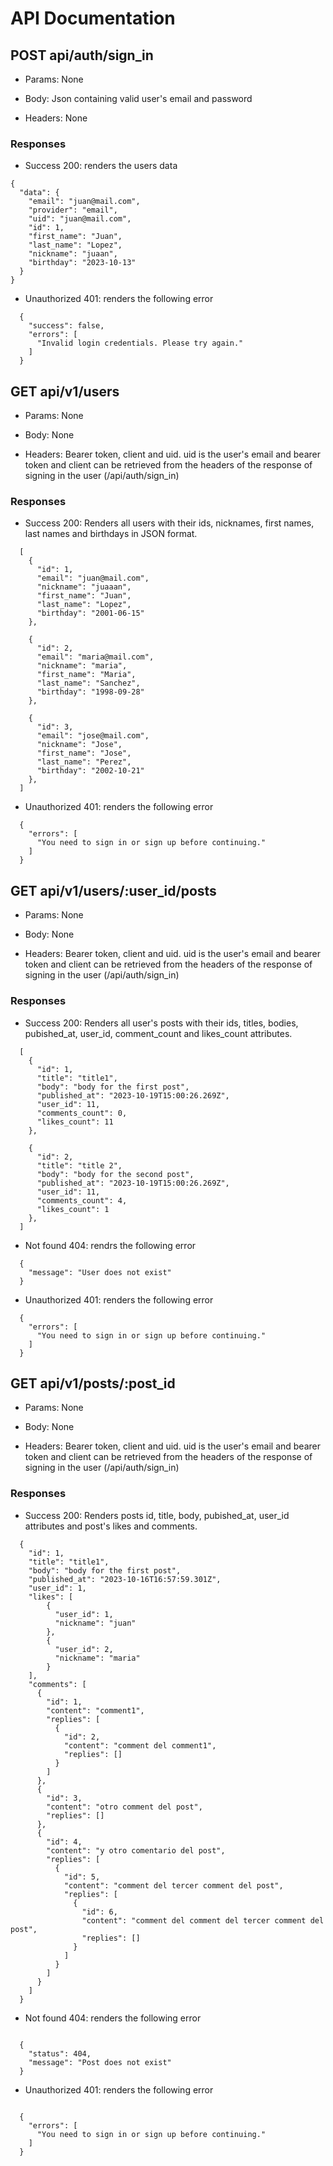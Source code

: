 # API Documentation

## POST api/auth/sign_in

- Params: None

- Body: Json containing valid user's email and password

- Headers: None

### Responses

- Success 200: renders the users data

```
{
  "data": {
    "email": "juan@mail.com",
    "provider": "email",
    "uid": "juan@mail.com",
    "id": 1,
    "first_name": "Juan",
    "last_name": "Lopez",
    "nickname": "juaan",
    "birthday": "2023-10-13"
  }
}
```

- Unauthorized 401: renders the following error

```
  {
    "success": false,
    "errors": [
      "Invalid login credentials. Please try again."
    ]
  }
```

## GET api/v1/users

- Params: None

- Body: None

- Headers: Bearer token, client and uid. uid is the user's email and bearer token and client can be retrieved from the headers of the response of signing in the user (/api/auth/sign_in)

### Responses

- Success 200: Renders all users with their ids, nicknames, first names, last names and birthdays in JSON format.

```
  [
    {
      "id": 1,
      "email": "juan@mail.com",
      "nickname": "juaaan",
      "first_name": "Juan",
      "last_name": "Lopez",
      "birthday": "2001-06-15"
    },

    {
      "id": 2,
      "email": "maria@mail.com",
      "nickname": "maria",
      "first_name": "Maria",
      "last_name": "Sanchez",
      "birthday": "1998-09-28"
    },

    {
      "id": 3,
      "email": "jose@mail.com",
      "nickname": "Jose",
      "first_name": "Jose",
      "last_name": "Perez",
      "birthday": "2002-10-21"
    },
  ]
```

- Unauthorized 401: renders the following error

```
  {
    "errors": [
      "You need to sign in or sign up before continuing."
    ]
  }
```

## GET api/v1/users/:user_id/posts

- Params: None

- Body: None

- Headers: Bearer token, client and uid. uid is the user's email and bearer token and client can be retrieved from the headers of the response of signing in the user (/api/auth/sign_in)

### Responses

- Success 200: Renders all user's posts with their ids, titles, bodies, pubished_at, user_id, comment_count and likes_count attributes.

```
  [
    {
      "id": 1,
      "title": "title1",
      "body": "body for the first post",
      "published_at": "2023-10-19T15:00:26.269Z",
      "user_id": 11,
      "comments_count": 0,
      "likes_count": 11
    },

    {
      "id": 2,
      "title": "title 2",
      "body": "body for the second post",
      "published_at": "2023-10-19T15:00:26.269Z",
      "user_id": 11,
      "comments_count": 4,
      "likes_count": 1
    },
  ]
```

- Not found 404: rendrs the following error

```
  {
    "message": "User does not exist"
  }
```

- Unauthorized 401: renders the following error

```
  {
    "errors": [
      "You need to sign in or sign up before continuing."
    ]
  }
```

## GET api/v1/posts/:post_id

- Params: None

- Body: None

- Headers: Bearer token, client and uid. uid is the user's email and bearer token and client can be retrieved from the headers of the response of signing in the user (/api/auth/sign_in)

### Responses

- Success 200: Renders posts id, title, body, pubished_at, user_id attributes and post's likes and comments.

```
  {
    "id": 1,
    "title": "title1",
    "body": "body for the first post",
    "published_at": "2023-10-16T16:57:59.301Z",
    "user_id": 1,
    "likes": [
        {
          "user_id": 1,
          "nickname": "juan"
        },
        {
          "user_id": 2,
          "nickname": "maria"
        }
    ],
    "comments": [
      {
        "id": 1,
        "content": "comment1",
        "replies": [
          {
            "id": 2,
            "content": "comment del comment1",
            "replies": []
          }
        ]
      },
      {
        "id": 3,
        "content": "otro comment del post",
        "replies": []
      },
      {
        "id": 4,
        "content": "y otro comentario del post",
        "replies": [
          {
            "id": 5,
            "content": "comment del tercer comment del post",
            "replies": [
              {
                "id": 6,
                "content": "comment del comment del tercer comment del post",
                "replies": []
              }
            ]
          }
        ]
      }
    ]
  }
```

- Not found 404: renders the following error

```

  {
    "status": 404,
    "message": "Post does not exist"
  }

```

- Unauthorized 401: renders the following error

```

  {
    "errors": [
      "You need to sign in or sign up before continuing."
    ]
  }

```
